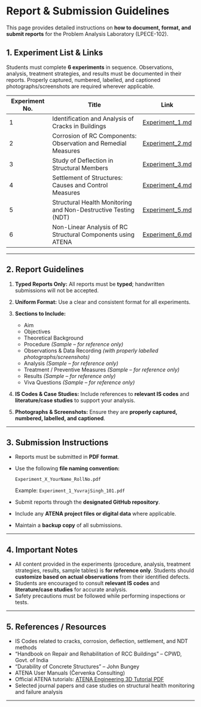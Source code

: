 # Report & Submission Guidelines

This page provides detailed instructions on **how to document, format, and submit reports** for the Problem Analysis Laboratory (LPECE-102).

## 1. Experiment List & Links

Students must complete **6 experiments** in sequence. Observations, analysis, treatment strategies, and results must be documented in their reports. Properly captured, numbered, labelled, and captioned photographs/screenshots are required wherever applicable.

| Experiment No. | Title                                                          | Link                                |
| -------------- | -------------------------------------------------------------- | ----------------------------------- |
| 1              | Identification and Analysis of Cracks in Buildings             | [Experiment\_1.md](Experiment_1.md) |
| 2              | Corrosion of RC Components: Observation and Remedial Measures  | [Experiment\_2.md](Experiment_2.md) |
| 3              | Study of Deflection in Structural Members                      | [Experiment\_3.md](Experiment_3.md) |
| 4              | Settlement of Structures: Causes and Control Measures          | [Experiment\_4.md](Experiment_4.md) |
| 5              | Structural Health Monitoring and Non-Destructive Testing (NDT) | [Experiment\_5.md](Experiment_5.md) |
| 6              | Non-Linear Analysis of RC Structural Components using ATENA    | [Experiment\_6.md](Experiment_6.md) |

---

## 2. Report Guidelines

1. **Typed Reports Only:** All reports must be **typed**; handwritten submissions will not be accepted.
2. **Uniform Format:** Use a clear and consistent format for all experiments.
3. **Sections to Include:**

   * Aim
   * Objectives
   * Theoretical Background
   * Procedure *(Sample – for reference only)*
   * Observations & Data Recording *(with properly labelled photographs/screenshots)*
   * Analysis *(Sample – for reference only)*
   * Treatment / Preventive Measures *(Sample – for reference only)*
   * Results *(Sample – for reference only)*
   * Viva Questions *(Sample – for reference only)*
4. **IS Codes & Case Studies:** Include references to **relevant IS codes** and **literature/case studies** to support your analysis.
5. **Photographs & Screenshots:** Ensure they are **properly captured, numbered, labelled, and captioned**.

---

## 3. Submission Instructions

* Reports must be submitted in **PDF format**.
* Use the following **file naming convention:**

  ```
  Experiment_X_YourName_RollNo.pdf
  ```

  Example: `Experiment_1_YuvrajSingh_101.pdf`
* Submit reports through the **designated GitHub repository**.
* Include any **ATENA project files or digital data** where applicable.
* Maintain a **backup copy** of all submissions.

---

## 4. Important Notes

* All content provided in the experiments (procedure, analysis, treatment strategies, results, sample tables) is **for reference only**. Students should **customize based on actual observations** from their identified defects.
* Students are encouraged to consult **relevant IS codes** and **literature/case studies** for accurate analysis.
* Safety precautions must be followed while performing inspections or tests.

---

## 5. References / Resources

* IS Codes related to cracks, corrosion, deflection, settlement, and NDT methods
* “Handbook on Repair and Rehabilitation of RCC Buildings” – CPWD, Govt. of India
* “Durability of Concrete Structures” – John Bungey
* ATENA User Manuals (Červenka Consulting)
* Official ATENA tutorials: [ATENA Engineering 3D Tutorial PDF](https://www.cervenka.cz/assets/files/atena-pdf/ATENA-Engineering-3D_Tutorial.pdf)
* Selected journal papers and case studies on structural health monitoring and failure analysis

---
